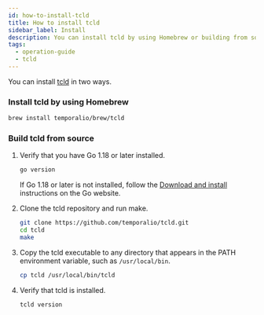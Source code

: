 ```yaml
---
id: how-to-install-tcld
title: How to install tcld
sidebar_label: Install
description: You can install tcld by using Homebrew or building from source.
tags:
  - operation-guide
  - tcld
---
```


You can install [tcld](/docs/cloud/tcld) in two ways.

### Install tcld by using Homebrew

```bash
brew install temporalio/brew/tcld
```

### Build tcld from source

1. Verify that you have Go 1.18 or later installed.


    ```bash
    go version
    ```

    If Go 1.18 or later is not installed, follow the [Download and install](https://go.dev/doc/install) instructions on the Go website.

1. Clone the tcld repository and run make.


    ```bash
    git clone https://github.com/temporalio/tcld.git
    cd tcld
    make
    ```

1. Copy the tcld executable to any directory that appears in the PATH environment variable, such as `/usr/local/bin`.


    ```bash
    cp tcld /usr/local/bin/tcld
    ```

1. Verify that tcld is installed.


    ```bash
    tcld version
    ```
